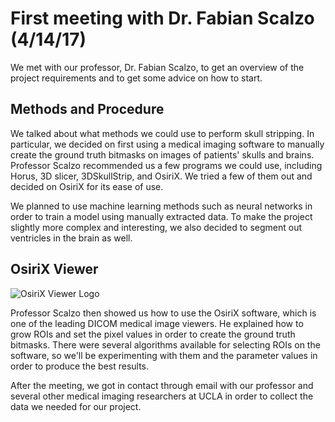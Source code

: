 # First meeting with Dr. Fabian Scalzo (4/14/17)

We met with our professor, Dr. Fabian Scalzo, to get an overview of the project requirements
and to get some advice on how to start. 

## Methods and Procedure

We talked about what methods we could use to perform skull stripping. In particular, we 
decided on first using a medical imaging software to manually create the ground truth
bitmasks on images of patients' skulls and brains. Professor Scalzo recommended us a few
programs we could use, including Horus, 3D slicer, 3DSkullStrip, and OsiriX. We tried
a few of them out and decided on OsiriX for its ease of use. 

We planned to use machine learning methods such as neural networks in order
to train a model using manually extracted data. To make the project slightly more complex
and interesting, we also decided to segment out ventricles in the brain as well.

## OsiriX Viewer

![OsiriX Viewer Logo](https://upload.wikimedia.org/wikibooks/en/0/0b/OsiriX_Logo.jpg "OsiriX Viewer Logo")

Professor Scalzo then showed us how to use the OsiriX software, which is one of the leading
DICOM medical image viewers. He explained how to grow ROIs and set the pixel values in order
to create the ground truth bitmasks. There were several algorithms available for selecting
ROIs on the software, so we'll be experimenting with them and the parameter values in order
to produce the best results.

After the meeting, we got in contact through email with our professor and several other
medical imaging researchers at UCLA in order to collect the data we needed for our project.
